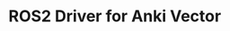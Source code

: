 # ROS2 Driver for Anki Vector 




<!-- ```console
$ mkdir -p ~/ros2_ws/src && cd ~/ros2_ws/src
$ git clone https://github.com/CtfChan/ros2_template_py.git

$ colcon build --symlink-install
$ source ~/ros2_ws/install/setup.bash && source ~/ros2_ws/install/local_setup.bash
$ ros2 run ros2_template_py demo
``` -->
